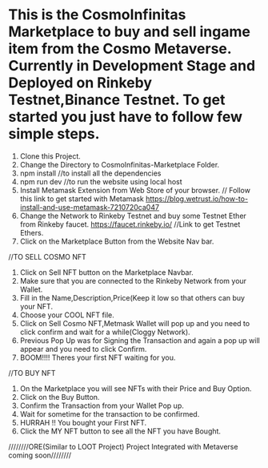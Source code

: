 # This is the CosmoInfinitas Marketplace to buy and sell ingame item from the Cosmo Metaverse. Currently in Development Stage and Deployed on Rinkeby Testnet,Binance Testnet. To get started you just have to follow few simple steps. 

1. Clone this Project.
2. Change the Directory to CosmoInfinitas-Marketplace Folder.
3. npm install       //to install all the dependencies
4. npm run dev       //to run the website using local host
5. Install Metamask Extension from Web Store of your browser. // Follow this link to get started with Metamask https://blog.wetrust.io/how-to-install-and-use-metamask-7210720ca047
6. Change the Network to Rinkeby Testnet and buy some Testnet Ether from Rinkeby faucet. https://faucet.rinkeby.io/  //Link to get Testnet Ethers.
7. Click on the Marketplace Button from the Website Nav bar.


//TO SELL COSMO NFT

1. Click on Sell NFT button on the Marketplace Navbar.
2. Make sure that you are connected to the Rinkeby Network from your Wallet.
3. Fill in the Name,Description,Price(Keep it low so that others can buy your NFT.
4. Choose your COOL NFT file.
5. Click on Sell Cosmo NFT,Metmask Wallet will pop up and you need to click confirm and wait for a while(Cloggy Network).
6. Previous Pop Up was for Signing the Transaction and again a pop up will appear and you need to click Confirm.
7. BOOM!!!! Theres your first NFT waiting for you.

//TO BUY NFT

1. On the Marketplace you will see NFTs with their Price and Buy Option.
2. Click on the Buy Button.
3. Confirm the Transaction from your Wallet Pop up.
4. Wait for sometime for the transaction to be confirmed.
5. HURRAH !! You bought your First NFT.
6. Click the MY NFT button to see all the NFT you have Bought.

////////ORE(Similar to LOOT Project) Project Integrated with Metaverse coming soon////////
